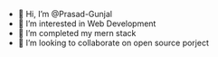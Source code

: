 - 👋 Hi, I’m @Prasad-Gunjal
- 👀 I’m interested in  Web Development
- 🌱 I’m completed my mern stack 
- 💞️ I’m looking to collaborate on  open source porject


<!---
Prasad-Gunjal/Prasad-Gunjal is a ✨ special ✨ repository because its `README.md` (this file) appears on your GitHub profile.
You can click the Preview link to take a look at your changes.
--->
